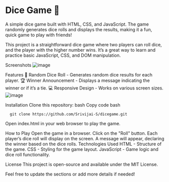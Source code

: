 <h1>Dice Game 🎲</h1>
A simple dice game built with HTML, CSS, and JavaScript. 
The game randomly generates dice rolls and displays the results, making it a fun, quick game to play with friends!


This project is a straightforward dice game where two players can roll dice, and the player with the higher number wins. It’s a great way to learn and practice basic JavaScript, CSS, and DOM manipulation.

Screenshots
![image](https://github.com/user-attachments/assets/1a3fd5c2-bb8b-431a-bedc-469da84236ca)

Features
🎲 Random Dice Roll - Generates random dice results for each player.
🏆 Winner Announcement - Displays a message indicating the winner or if it’s a tie.
💻 Responsive Design - Works on various screen sizes.
![image](https://github.com/user-attachments/assets/6580855a-7cd7-4798-8901-39ef1d32d426)

Installation
Clone this repository:
bash
Copy code bash 
```
  git clone https://github.com/Srivijai-S/dicegame.git
 ```
Open index.html in your web browser to play the game.

How to Play
Open the game in a browser.
Click on the "Roll" button.
Each player’s dice roll will display on the screen.
A message will appear, declaring the winner based on the dice rolls.
Technologies Used
HTML - Structure of the game.
CSS - Styling for the game layout.
JavaScript - Game logic and dice roll functionality.

License
This project is open-source and available under the MIT License.

Feel free to update the sections or add more details if needed!
